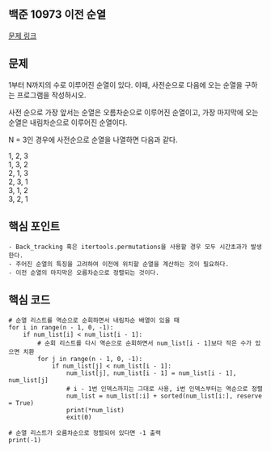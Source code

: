 ## 백준 10973 이전 순열
[문제 링크](https://www.acmicpc.net/problem/10973)

## 문제
1부터 N까지의 수로 이루어진 순열이 있다. 이때, 사전순으로 다음에 오는 순열을 구하는 프로그램을 작성하시오.

사전 순으로 가장 앞서는 순열은 오름차순으로 이루어진 순열이고, 가장 마지막에 오는 순열은 내림차순으로 이루어진 순열이다.

N = 3인 경우에 사전순으로 순열을 나열하면 다음과 같다.

1, 2, 3  
1, 3, 2   
2, 1, 3  
2, 3, 1  
3, 1, 2  
3, 2, 1  

## 핵심 포인트
```
- Back_tracking 혹은 itertools.permutations을 사용할 경우 모두 시간초과가 발생한다.
- 주어진 순열의 특징을 고려하여 이전에 위치할 순열을 계산하는 것이 필요하다.
- 이전 순열의 마지막은 오름차순으로 정렬되는 것이다.
```

## 핵심 코드
```
# 순열 리스트를 역순으로 순회하면서 내림차순 배열이 있을 때
for i in range(n - 1, 0, -1):
    if num_list[i] < num_list[i - 1]:
        # 순회 리스트를 다시 역순으로 순회하면서 num_list[i - 1]보다 작은 수가 있으면 치환
        for j in range(n - 1, 0, -1):
            if num_list[j] < num_list[i - 1]:
                num_list[j], num_list[i - 1] = num_list[i - 1], num_list[j]
                # i - 1번 인덱스까지는 그대로 사용, i번 인덱스부터는 역순으로 정렬
                num_list = num_list[:i] + sorted(num_list[i:], reserve = True)
                print(*num_list)
                exit(0)

# 순열 리스트가 오름차순으로 정렬되어 있다면 -1 출력
print(-1)
```
